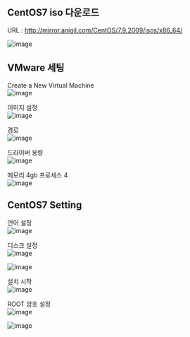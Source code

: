 
## CentOS7 iso 다운로드

URL : http://mirror.anigil.com/CentOS/7.9.2009/isos/x86_64/

![image](https://github.com/LeeJaeYong02/Oacle-Tuning-Essentials/assets/66985977/47aab3ad-dd69-44c2-bbc2-ecaf7c8883e9)

## VMware 세팅

Create a New  Virtual Machine<br/>
![image](https://github.com/LeeJaeYong02/Oacle-Tuning-Essentials/assets/66985977/97df804c-c0d1-4ec0-8e6c-b5b86fde345b)

이미지 설정<br/>
![image](https://github.com/LeeJaeYong02/Oacle-Tuning-Essentials/assets/66985977/98cf80bb-4c65-4b4c-a113-90099ff3241f)

경로<br/>
![image](https://github.com/LeeJaeYong02/Oacle-Tuning-Essentials/assets/66985977/110c6821-6e04-4544-a550-7631814e52f8)

드라이버 용량<br/>
![image](https://github.com/LeeJaeYong02/Oacle-Tuning-Essentials/assets/66985977/6a57c3ca-287b-4898-aba3-63f02a41355d)

메모리 4gb
프로세스 4<br/>
![image](https://github.com/LeeJaeYong02/Oacle-Tuning-Essentials/assets/66985977/f86af3d0-724b-410a-9dd8-afdd7ebd101d)

## CentOS7 Setting

언어 설정<br/>
![image](https://github.com/LeeJaeYong02/Oacle-Tuning-Essentials/assets/66985977/0f18e5fd-82c3-42a8-ad6f-e054290365d5)


디스크 설정<br/>
![image](https://github.com/LeeJaeYong02/Oacle-Tuning-Essentials/assets/66985977/bcaea6d8-10d2-440e-b620-db2e61e9ef57)

![image](https://github.com/LeeJaeYong02/Oacle-Tuning-Essentials/assets/66985977/996f1c54-c644-4d9a-9289-b097720b5d76)

설치 시작<br/>
![image](https://github.com/LeeJaeYong02/Oacle-Tuning-Essentials/assets/66985977/b079f740-2a94-4aec-96d1-a0fdf3694dca)

ROOT 암호 설정<br/>
![image](https://github.com/LeeJaeYong02/Oacle-Tuning-Essentials/assets/66985977/33c6e5ef-9cc6-40a4-8363-fc9bc313110f)

![image](https://github.com/LeeJaeYong02/Oacle-Tuning-Essentials/assets/66985977/f7977737-ef10-491e-8836-0ceb258755e9)

